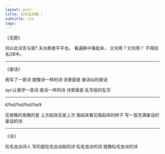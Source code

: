 ```yaml
---
layout: post
title: 松毛虫诗集（
subtitle: /se
tags: 
---
```


《无题》

何以此词言与我?
夫水群者平平也。
看遍群中事起末，
又何用？又何用？
不得挂名DB中。

-----

《废话》

我写了一首诗
就像诗一样的诗
诗里面是
废话似的废话

qyc让我学一首诗
废话一样的诗
诗里面是
乱写般的乱写

-----

《/fad/fad/fad/fad》

在夜晚的夜晚的星
上次起床还是上次
我起床看见我起床的样子
写一首充满废话的废话的诗

-----

《派》

松毛虫派诗人
写的是松毛虫派般的诗
松毛虫派的诗
就像松毛虫派的诗